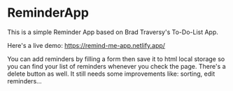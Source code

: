 # ReminderApp
This is a simple Reminder App based on Brad Traversy's To-Do-List App.

Here's a live demo:  https://remind-me-app.netlify.app/

You can add reminders by filling a form then save it to html local storage so you can find your list of reminders whenever you check the page. There's a delete button as well.
It still needs some improvements like: sorting, edit reminders...
